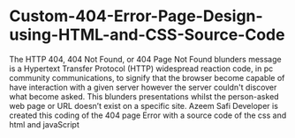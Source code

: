 # Custom-404-Error-Page-Design-using-HTML-and-CSS-Source-Code
The HTTP 404, 404 Not Found, or 404 Page Not Found blunders message is a Hypertext Transfer Protocol (HTTP) widespread reaction code, in pc community communications, to signify that the browser become capable of have interaction with a given server however the server couldn't discover what become asked. This blunders presentations whilst the person-asked web page or URL doesn’t exist on a specific site. Azeem Safi Developer is created this coding of the 404 page Error with a source code of the css and html and javaScript
